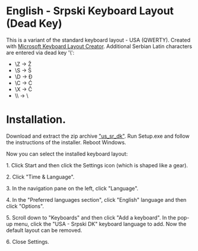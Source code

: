 # English - Srpski Keyboard Layout (Dead Key)

This is a variant of the standard keyboard layout - USA (QWERTY).
Created with [Microsoft Keyboard Layout Creator](https://www.microsoft.com/en-us/download/details.aspx?id=102134).
Additional Serbian Latin characters are entered via dead key '\\':

- \\Z  ->  Ž
- \\S  ->  Š
- \\D  ->  Đ
- \\C  ->  Ć
- \\X  ->  Č
- \\\\  ->  \\

# Installation.

Download and extract the zip archive ["us_sr_dk"](https://github.com/corax4/English-Serpsi_Keyboard_DeadKey/releases/download/v1.0.0/us_sr_dk.zip). Run Setup.exe and follow the instructions of the installer. Reboot Windows.

Now you can select the installed keyboard layout:

1. Click Start and then click the Settings icon (which is shaped like a gear).

2. Click "Time & Language".

3. In the navigation pane on the left, click "Language".

4. In the "Preferred languages section", click "English" language and then click "Options".

5. Scroll down to "Keyboards" and then click "Add a keyboard". In the pop-up menu, click the "USA - Srpski DK" keyboard language to add. Now the default layout can be removed.

6. Close Settings.
